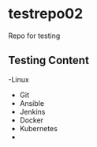 # testrepo02
Repo for testing

## Testing Content
-Linux
- Git
- Ansible
- Jenkins
- Docker
- Kubernetes
- 

  
